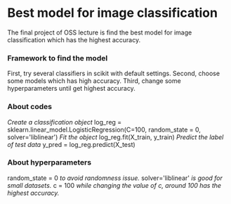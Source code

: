 # Best model for image classification
The final project of OSS lecture is find the best model for image classification which has the highest accuracy.

### Framework to find the model
First, try several classifiers in scikit with default settings.
Second, choose some models which has high accuracy.
Third, change some hyperparameters until get highest accuracy.

### About codes
*Create a classification object*
log_reg = sklearn.linear_model.LogisticRegression(C=100, random_state = 0, solver='liblinear')
*Fit the object*
log_reg.fit(X_train, y_train)
*Predict the label of test data*
y_pred =  log_reg.predict(X_test)

### About hyperparameters
random_state = 0 *to avoid randomness issue.*
solver='liblinear' *is good for small datasets.*
c = 100 *while changing the value of c, around 100 has the highest accuracy.*
